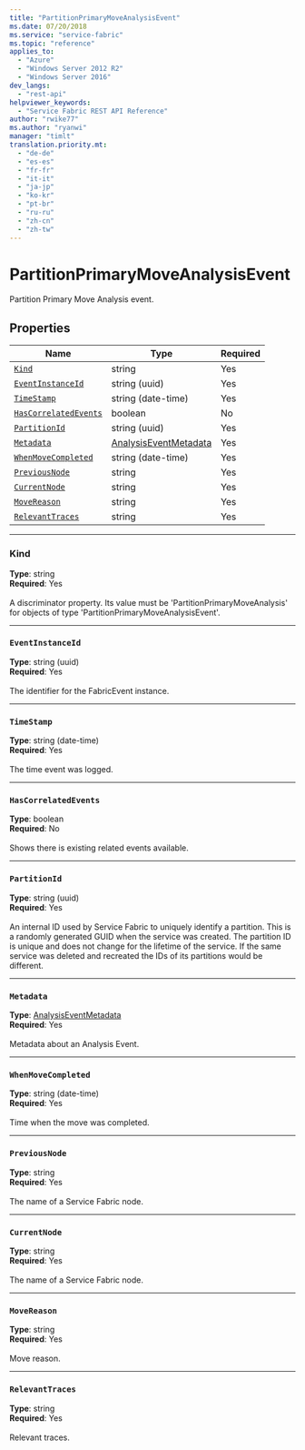 ```yaml
---
title: "PartitionPrimaryMoveAnalysisEvent"
ms.date: 07/20/2018
ms.service: "service-fabric"
ms.topic: "reference"
applies_to: 
  - "Azure"
  - "Windows Server 2012 R2"
  - "Windows Server 2016"
dev_langs: 
  - "rest-api"
helpviewer_keywords: 
  - "Service Fabric REST API Reference"
author: "rwike77"
ms.author: "ryanwi"
manager: "timlt"
translation.priority.mt: 
  - "de-de"
  - "es-es"
  - "fr-fr"
  - "it-it"
  - "ja-jp"
  - "ko-kr"
  - "pt-br"
  - "ru-ru"
  - "zh-cn"
  - "zh-tw"
---
```

# PartitionPrimaryMoveAnalysisEvent

Partition Primary Move Analysis event.

## Properties
| Name | Type | Required |
| --- | --- | --- |
| [`Kind`](#kind) | string | Yes |
| [`EventInstanceId`](#eventinstanceid) | string (uuid) | Yes |
| [`TimeStamp`](#timestamp) | string (date-time) | Yes |
| [`HasCorrelatedEvents`](#hascorrelatedevents) | boolean | No |
| [`PartitionId`](#partitionid) | string (uuid) | Yes |
| [`Metadata`](#metadata) | [AnalysisEventMetadata](sfclient-v63-model-analysiseventmetadata.md) | Yes |
| [`WhenMoveCompleted`](#whenmovecompleted) | string (date-time) | Yes |
| [`PreviousNode`](#previousnode) | string | Yes |
| [`CurrentNode`](#currentnode) | string | Yes |
| [`MoveReason`](#movereason) | string | Yes |
| [`RelevantTraces`](#relevanttraces) | string | Yes |

____
### Kind
__Type__: string <br/>
__Required__: Yes <br/>
<br/>
A discriminator property. Its value must be 'PartitionPrimaryMoveAnalysis' for objects of type 'PartitionPrimaryMoveAnalysisEvent'.

____
### `EventInstanceId`
__Type__: string (uuid) <br/>
__Required__: Yes<br/>
<br/>
The identifier for the FabricEvent instance.

____
### `TimeStamp`
__Type__: string (date-time) <br/>
__Required__: Yes<br/>
<br/>
The time event was logged.

____
### `HasCorrelatedEvents`
__Type__: boolean <br/>
__Required__: No<br/>
<br/>
Shows there is existing related events available.

____
### `PartitionId`
__Type__: string (uuid) <br/>
__Required__: Yes<br/>
<br/>
An internal ID used by Service Fabric to uniquely identify a partition. This is a randomly generated GUID when the service was created. The partition ID is unique and does not change for the lifetime of the service. If the same service was deleted and recreated the IDs of its partitions would be different.

____
### `Metadata`
__Type__: [AnalysisEventMetadata](sfclient-v63-model-analysiseventmetadata.md) <br/>
__Required__: Yes<br/>
<br/>
Metadata about an Analysis Event.

____
### `WhenMoveCompleted`
__Type__: string (date-time) <br/>
__Required__: Yes<br/>
<br/>
Time when the move was completed.

____
### `PreviousNode`
__Type__: string <br/>
__Required__: Yes<br/>
<br/>
The name of a Service Fabric node.

____
### `CurrentNode`
__Type__: string <br/>
__Required__: Yes<br/>
<br/>
The name of a Service Fabric node.

____
### `MoveReason`
__Type__: string <br/>
__Required__: Yes<br/>
<br/>
Move reason.

____
### `RelevantTraces`
__Type__: string <br/>
__Required__: Yes<br/>
<br/>
Relevant traces.
